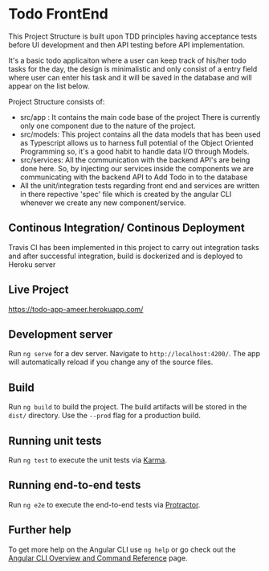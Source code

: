 # Todo FrontEnd

This Project Structure is built upon TDD principles having acceptance tests before UI development and then API testing before API implementation.

It's a basic todo applicaiton where a user can keep track of his/her todo tasks for the day, the design is minimalistic and only consist of a entry field where user can enter his task and it will be saved in the database and will appear on the list below.

Project Structure consists of: 
- src/app : It contains the main code base of the project There is currently only one component due to the nature of the project.
- src/models: This project contains all the data models that has been used as Typescript allows us to harness full potential of the Object Oriented Programming so, it's a good habit to handle data I/O through Models.
- src/services: All the communication with the backend API's are being done here. So, by injecting our services inside the components we are communicating with the backend API to Add Todo in to the database
- All the unit/integration tests regarding front end and services are written in there repective 'spec' file which is created by the angular CLI whenever we create any new component/service.

## Continous Integration/ Continous Deployment 

Travis CI has been implemented in this project to carry out integration tasks and after successful integration, build is dockerized and is deployed to Heroku server

## Live Project

https://todo-app-ameer.herokuapp.com/

## Development server

Run `ng serve` for a dev server. Navigate to `http://localhost:4200/`. The app will automatically reload if you change any of the source files.

## Build

Run `ng build` to build the project. The build artifacts will be stored in the `dist/` directory. Use the `--prod` flag for a production build.

## Running unit tests

Run `ng test` to execute the unit tests via [Karma](https://karma-runner.github.io).

## Running end-to-end tests

Run `ng e2e` to execute the end-to-end tests via [Protractor](http://www.protractortest.org/).

## Further help

To get more help on the Angular CLI use `ng help` or go check out the [Angular CLI Overview and Command Reference](https://angular.io/cli) page.
